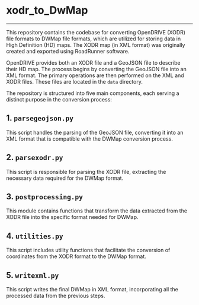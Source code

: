 # xodr_to_DwMap

---

This repository contains the codebase for converting OpenDRIVE (XODR) file formats to DWMap file formats, which are utilized for storing data in High Definition (HD) maps. The XODR map (in XML format) was originally created and exported using RoadRunner software.

OpenDRIVE provides both an XODR file and a GeoJSON file to describe their HD map. The process begins by converting the GeoJSON file into an XML format. The primary operations are then performed on the XML and XODR files. These files are located in the `data` directory.

The repository is structured into five main components, each serving a distinct purpose in the conversion process:

## 1. `parsegeojson.py`
This script handles the parsing of the GeoJSON file, converting it into an XML format that is compatible with the DWMap conversion process.

## 2. `parsexodr.py`
This script is responsible for parsing the XODR file, extracting the necessary data required for the DWMap format.

## 3. `postprocessing.py`
This module contains functions that transform the data extracted from the XODR file into the specific format needed for DWMap.

## 4. `utilities.py`
This script includes utility functions that facilitate the conversion of coordinates from the XODR format to the DWMap format.

## 5. `writexml.py`
This script writes the final DWMap in XML format, incorporating all the processed data from the previous steps.



